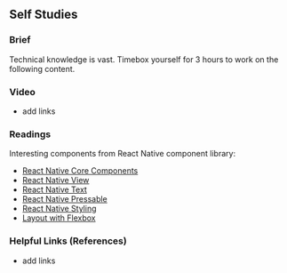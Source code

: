## Self Studies

### Brief

Technical knowledge is vast. Timebox yourself for 3 hours to work on the following content.

### Video 

- add links

### Readings

Interesting components from React Native component library:

- [React Native Core Components](https://reactnative.dev/docs/intro-react-native-components)
- [React Native View](https://reactnative.dev/docs/view)
- [React Native Text](https://reactnative.dev/docs/text)
- [React Native Pressable](https://reactnative.dev/docs/pressable)
- [React Native Styling](https://reactnative.dev/docs/style)
- [Layout with Flexbox](https://reactnative.dev/docs/flexbox)

### Helpful Links (References)

- add links
